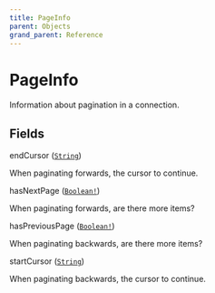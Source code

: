 ```yaml
---
title: PageInfo
parent: Objects
grand_parent: Reference
---
```


# PageInfo

Information about pagination in a connection.

## Fields

<div class="field-entry ">
  <span id="end_cursor" class="field-name anchored">endCursor (<code><a href="/docs/reference/scalar/string">String</a></code>)</span>

  <div class="description-wrapper">
   <p>When paginating forwards, the cursor to continue.</p>

  </div>
</div>

<div class="field-entry ">
  <span id="has_next_page" class="field-name anchored">hasNextPage (<code><a href="/docs/reference/scalar/boolean">Boolean!</a></code>)</span>

  <div class="description-wrapper">
   <p>When paginating forwards, are there more items?</p>

  </div>
</div>

<div class="field-entry ">
  <span id="has_previous_page" class="field-name anchored">hasPreviousPage (<code><a href="/docs/reference/scalar/boolean">Boolean!</a></code>)</span>

  <div class="description-wrapper">
   <p>When paginating backwards, are there more items?</p>

  </div>
</div>

<div class="field-entry ">
  <span id="start_cursor" class="field-name anchored">startCursor (<code><a href="/docs/reference/scalar/string">String</a></code>)</span>

  <div class="description-wrapper">
   <p>When paginating backwards, the cursor to continue.</p>

  </div>
</div>

